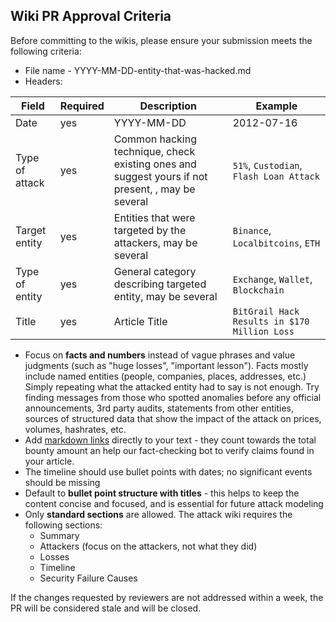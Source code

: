 ## Wiki PR Approval Criteria

Before committing to the wikis, please ensure your submission meets the following criteria:

- File name - YYYY-MM-DD-entity-that-was-hacked.md
- Headers:

| Field | Required | Description | Example |
|--|--|--|--|
| Date | yes | YYYY-MM-DD | 2012-07-16 |
Type of attack | yes  | Common hacking technique, check existing ones and suggest yours if not present, , may be several  | `51%`, `Custodian`, `Flash Loan Attack`|
Target entity | yes  | Entities that were targeted by the attackers, may be several | `Binance`, `Localbitcoins`, `ETH`|
Type of entity | yes | General category describing targeted entity, may be several | `Exchange`, `Wallet`, `Blockchain`
Title | yes | Article Title | `BitGrail Hack Results in $170 Million Loss` |

- Focus on **facts and numbers** instead of vague phrases and value judgments (such as "huge losses", "important lesson"). Facts mostly include named entities (people, companies, places, addresses, etc.) Simply repeating what the attacked entity had to say is not enough. Try finding messages from those who spotted anomalies before any official announcements, 3rd party audits, statements from other entities, sources of structured data that show the impact of the attack on prices, volumes, hashrates, etc.
- Add [markdown links](https://github.com/adam-p/markdown-here/wiki/Markdown-Cheatsheet#links) directly to your text - they count towards the total bounty amount an help our fact-checking bot to verify claims found in your article.
- The timeline should use bullet points with dates; no significant events should be missing
- Default to **bullet point structure with titles** - this helps to keep the content concise and focused, and is essential for future attack modeling
- Only **standard sections** are allowed. The attack wiki requires the following sections:
  - Summary
  - Attackers (focus on the attackers, not what they did)
  - Losses
  - Timeline
  - Security Failure Causes

If the changes requested by reviewers are not addressed within a week, the PR will be considered stale and will be closed.
